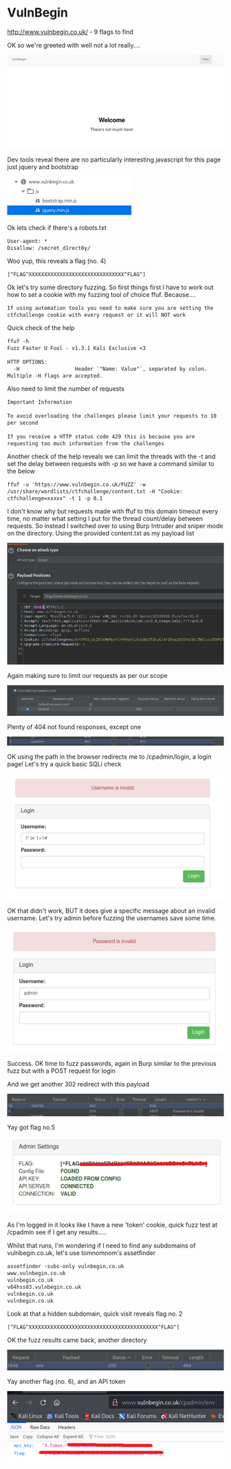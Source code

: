 # VulnBegin

http://www.vulnbegin.co.uk/ - 9 flags to find

OK so we're greeted with well not a lot really....

![Not much here](./images/vulnbegin-01.png)

Dev tools reveal there are no particularly interesting javascript for this page just jquery and bootstrap

![Javascript](./images/vulnbegin-02.png)

Ok lets check if there's a robots.txt

```
User-agent: *
Disallow: /secret_d1rect0y/
```

Woo yup, this reveals a flag (no. 4)

```
[^FLAG^XXXXXXXXXXXXXXXXXXXXXXXXXXXXXXX^FLAG^]
```

Ok let's try some directory fuzzing. So first things first I have to work out how to set a cookie with my fuzzing tool of choice ffuf. Because....

```
If using automation tools you need to make sure you are setting the ctfchallenge cookie with every request or it will NOT work
```

Quick check of the help

```
ffuf -h                                                                                                                                     
Fuzz Faster U Fool - v1.3.1 Kali Exclusive <3

HTTP OPTIONS:
  -H                  Header `"Name: Value"`, separated by colon. Multiple -H flags are accepted.
```

Also need to limit the number of requests

```
Important Information

To avoid overloading the challenges please limit your requests to 10 per second

If you receive a HTTP status code 429 this is because you are requesting too much information from the challenges
```

Another check of the help reveals we can limit the threads with the -t and set the delay between requests with -p so we have a command similar to the below

```
ffuf -u 'https://www.vulnbegin.co.uk/FUZZ' -w /usr/share/wordlists/ctfchallenge/content.txt -H "Cookie: ctfchallenge=xxxxx" -t 1 -p 0.1
```

I don't know why but requests made with ffuf to this domain timeout every time, no matter what setting I put for the thread count/delay between requests. So instead I switched over to using Burp Intruder and sniper mode on the directory. Using the provided content.txt as my payload list

![position](./images/vulnbegin-03.png)

Again making sure to limit our requests as per our scope

![resource pool](./images/vulnbegin-04.png)

Plenty of 404 not found responses, except one

![cpadmin](./images/vulnbegin-05.png)

OK using the path in the browser redirects me to /cpadmin/login, a login page! Let's try a quick basic SQLi check

![alt](./images/vulnbegin-06.png)

OK that didn't work, BUT it does give a specific message about an invalid username. Let's try admin before fuzzing the usernames save some time.

![admin worked](./images/vulnbegin-07.png)

Success. OK time to fuzz passwords, again in Burp similar to the previous fuzz but with a POST request for login

And we get another 302 redirect with this payload

![password](./images/vulnbegin-08.png)

Yay got flag no.5

![flag](./images/vulnbegin-09.png)

As I'm logged in it looks like I have a new 'token' cookie, quick fuzz test at /cpadmin see if I get any results.....

Whilst that runs, I'm wondering if I need to find any subdomains of vulnbegin.co.uk, let's use tomnomnom's assetfinder

```
assetfinder -subs-only vulnbegin.co.uk
www.vulnbegin.co.uk
vulnbegin.co.uk
v64hss83.vulnbegin.co.uk
vulnbegin.co.uk
vulnbegin.co.uk
```

Look at that a hidden subdomain, quick visit reveals flag no. 2

```
[^FLAG^XXXXXXXXXXXXXXXXXXXXXXXXXXXXXXXXXXXXXXXXXX^FLAG^] 
```

OK the fuzz results came back, another directory

![env](./images/vulnbegin-10.png)

Yay another flag (no. 6), and an API token

![api key](./images/vulnbegin-11.png)